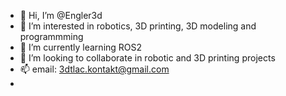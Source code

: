 - 👋 Hi, I’m @Engler3d
- 👀 I’m interested in robotics, 3D printing, 3D modeling and programmming
- 🌱 I’m currently learning ROS2
- 💞️ I’m looking to collaborate in robotic and 3D printing projects 
- 📫 email: 3dtlac.kontakt@gmail.com
- 
